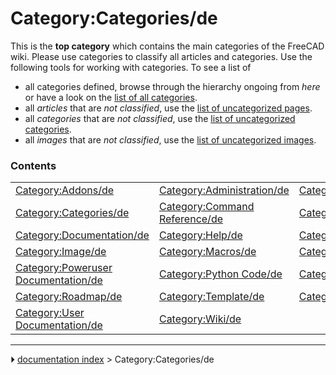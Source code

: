 # Category:Categories/de
This is the **top category** which contains the main categories of the FreeCAD wiki. Please use categories to classify all articles and categories. Use the following tools for working with categories. To see a list of

-   all categories defined, browse through the hierarchy ongoing from *here* or have a look on the [list of all categories](Special_Categories.md).
-   all *articles* that are *not classified*, use the [list of uncategorized pages](Special_Uncategorizedpages.md).
-   all *categories* that are *not classified*, use the [list of uncategorized categories](Special_Uncategorizedcategories.md).
-   all *images* that are *not classified*, use the [list of uncategorized images](Special_Uncategorizedimages.md).

### Contents

|     |     |     |
| --- | --- | --- |
| [Category:Addons/de](Category_Addons/de.md) | [Category:Administration/de](Category_Administration/de.md) | [Category:API/de](Category_API/de.md) |
| [Category:Categories/de](Category_Categories/de.md) | [Category:Command Reference/de](Category_Command_Reference/de.md) | [Category:Developer/de](Category_Developer/de.md) |
| [Category:Documentation/de](Category_Documentation/de.md) | [Category:Help/de](Category_Help/de.md) | [Category:Hubs/de](Category_Hubs/de.md) |
| [Category:Image/de](Category_Image/de.md) | [Category:Macros/de](Category_Macros/de.md) | [Category:News/de](Category_News/de.md) |
| [Category:Poweruser Documentation/de](Category_Poweruser_Documentation/de.md) | [Category:Python Code/de](Category_Python_Code/de.md) | [Category:Repository/de](Category_Repository/de.md) |
| [Category:Roadmap/de](Category_Roadmap/de.md) | [Category:Template/de](Category_Template/de.md) | [Category:UnfinishedDocu/de](Category_UnfinishedDocu/de.md) |
| [Category:User Documentation/de](Category_User_Documentation/de.md) | [Category:Wiki/de](Category_Wiki/de.md) |



---
⏵ [documentation index](../README.md) > Category:Categories/de
